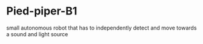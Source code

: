 # Pied-piper-B1
small autonomous robot that has to independently detect and move towards a sound and light source
